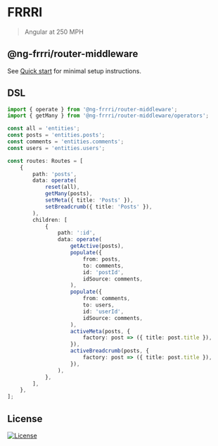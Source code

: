 # FRRRI

> Angular at 250 MPH

## @ng-frrri/router-middleware

See [Quick start](https://bitflut.gitbook.io/frrri/) for minimal setup instructions.

## DSL

```typescript
import { operate } from '@ng-frrri/router-middleware';
import { getMany } from '@ng-frrri/router-middleware/operators';

const all = 'entities';
const posts = 'entities.posts';
const comments = 'entities.comments';
const users = 'entities.users';

const routes: Routes = [
    {
        path: 'posts',
        data: operate(
            reset(all),
            getMany(posts),
            setMeta({ title: 'Posts' }),
            setBreadcrumb({ title: 'Posts' }),
        ),
        children: [
            {
                path: ':id',
                data: operate(
                    getActive(posts),
                    populate({
                        from: posts,
                        to: comments,
                        id: 'postId',
                        idSource: comments,
                    ),
                    populate({
                        from: comments,
                        to: users,
                        id: 'userId',
                        idSource: comments,
                    ),
                    activeMeta(posts, {
                        factory: post => ({ title: post.title }),
                    }),
                    activeBreadcrumb(posts, {
                        factory: post => ({ title: post.title }),
                    }),
                ),
            },
        ],
    },
];
```

## License

[![License](http://img.shields.io/:license-mit-blue.svg?style=flat-square)](http://badges.mit-license.org)
